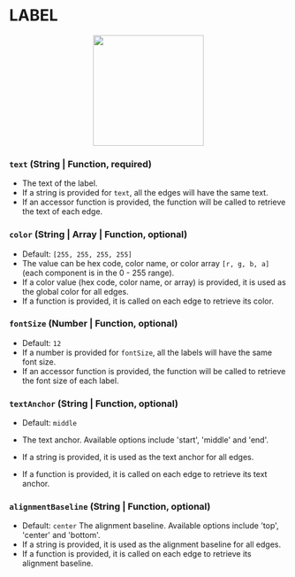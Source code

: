 # LABEL

<p align="center">
  <img src="/graph.gl/gatsby/images/edge-styles/label.png" height="200" />
</p>

### `text` (String | Function, required)
- The text of the label.
- If a string is provided for `text`, all the edges will have the same text.
- If an accessor function is provided, the function will be called to retrieve the text of each edge.

### `color` (String | Array | Function, optional)
- Default: `[255, 255, 255, 255]`
- The value can be hex code, color name, or color array `[r, g, b, a]` (each component is in the 0 - 255 range).
- If a color value (hex code, color name, or array) is provided, it is used as the global color for all edges.
- If a function is provided, it is called on each edge to retrieve its color.

### `fontSize` (Number | Function, optional)
- Default: `12`
- If a number is provided for `fontSize`, all the labels will have the same font size.
- If an accessor function is provided, the function will be called to retrieve the font size of each label.

### `textAnchor` (String | Function, optional)
- Default: `middle`
- The text anchor. Available options include 'start', 'middle' and 'end'.

- If a string is provided, it is used as the text anchor for all edges.
- If a function is provided, it is called on each edge to retrieve its text anchor.

### `alignmentBaseline` (String | Function, optional)
- Default: `center`
The alignment baseline. Available options include 'top', 'center' and 'bottom'.
- If a string is provided, it is used as the alignment baseline for all edges.
- If a function is provided, it is called on each edge to retrieve its alignment baseline.
